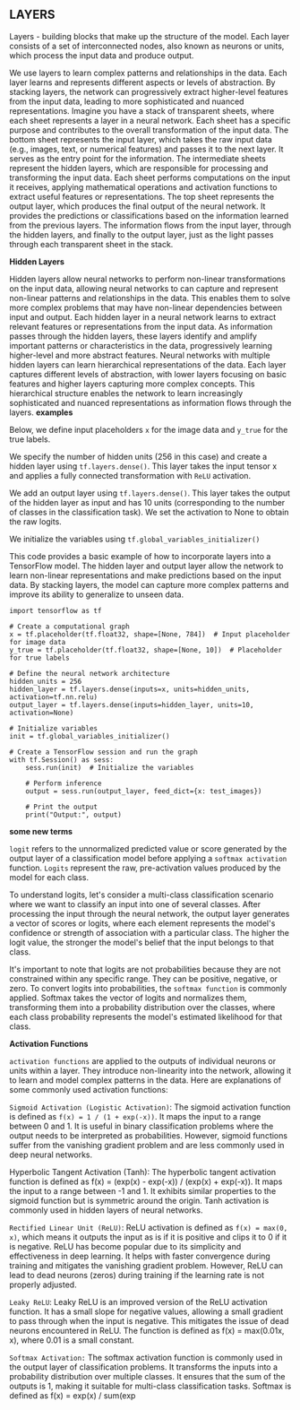 ## LAYERS

Layers - building blocks that make up the structure of the model. Each layer consists of a set of interconnected nodes, also known as neurons or units, which process the input data and produce output. 

We use layers to learn complex patterns and relationships in the data. Each layer learns and represents different aspects or levels of abstraction. By stacking layers, the network can progressively extract higher-level features from the input data, leading to more sophisticated and nuanced representations.
Imagine you have a stack of transparent sheets, where each sheet represents a layer in a neural network. Each sheet has a specific purpose and contributes to the overall transformation of the input data.
The bottom sheet represents the input layer, which takes the raw input data (e.g., images, text, or numerical features) and passes it to the next layer. It serves as the entry point for the information.
The intermediate sheets represent the hidden layers, which are responsible for processing and transforming the input data. Each sheet performs computations on the input it receives, applying mathematical operations and activation functions to extract useful features or representations.
The top sheet represents the output layer, which produces the final output of the neural network. It provides the predictions or classifications based on the information learned from the previous layers.
The information flows from the input layer, through the hidden layers, and finally to the output layer, just as the light passes through each transparent sheet in the stack.

__Hidden Layers__

Hidden layers allow neural networks to perform non-linear transformations on the input data, allowing neural networks to can capture and represent non-linear patterns and relationships in the data. This enables them to solve more complex problems that may have non-linear dependencies between input and output.
Each hidden layer in a neural network learns to extract relevant features or representations from the input data. As information passes through the hidden layers, these layers identify and amplify important patterns or characteristics in the data, progressively learning higher-level and more abstract features. 
Neural networks with multiple hidden layers can learn hierarchical representations of the data. Each layer captures different levels of abstraction, with lower layers focusing on basic features and higher layers capturing more complex concepts. This hierarchical structure enables the network to learn increasingly sophisticated and nuanced representations as information flows through the layers.
__examples__

Below, we define input placeholders `x` for the image data and `y_true` for the true labels.

We specify the number of hidden units (256 in this case) and create a hidden layer using `tf.layers.dense()`. This layer takes the input tensor x and applies a fully connected transformation with `ReLU` activation.

We add an output layer using `tf.layers.dense()`. This layer takes the output of the hidden layer as input and has 10 units (corresponding to the number of classes in the classification task). We set the activation to None to obtain the raw logits.

We initialize the variables using `tf.global_variables_initializer()`

This code provides a basic example of how to incorporate layers into a TensorFlow model. The hidden layer and output layer allow the network to learn non-linear representations and make predictions based on the input data. By stacking layers, the model can capture more complex patterns and improve its ability to generalize to unseen data.

```
import tensorflow as tf

# Create a computational graph
x = tf.placeholder(tf.float32, shape=[None, 784])  # Input placeholder for image data
y_true = tf.placeholder(tf.float32, shape=[None, 10])  # Placeholder for true labels

# Define the neural network architecture
hidden_units = 256
hidden_layer = tf.layers.dense(inputs=x, units=hidden_units, activation=tf.nn.relu)
output_layer = tf.layers.dense(inputs=hidden_layer, units=10, activation=None)

# Initialize variables
init = tf.global_variables_initializer()

# Create a TensorFlow session and run the graph
with tf.Session() as sess:
    sess.run(init)  # Initialize the variables

    # Perform inference
    output = sess.run(output_layer, feed_dict={x: test_images})

    # Print the output
    print("Output:", output)
```

__some new terms__

`logit` refers to the unnormalized predicted value or score generated by the output layer of a classification model before applying a `softmax activation` function. `Logits` represent the raw, pre-activation values produced by the model for each class.

To understand logits, let's consider a multi-class classification scenario where we want to classify an input into one of several classes. After processing the input through the neural network, the output layer generates a vector of scores or logits, where each element represents the model's confidence or strength of association with a particular class. The higher the logit value, the stronger the model's belief that the input belongs to that class.

It's important to note that logits are not probabilities because they are not constrained within any specific range. They can be positive, negative, or zero. To convert logits into probabilities, the `softmax function` is commonly applied. Softmax takes the vector of logits and normalizes them, transforming them into a probability distribution over the classes, where each class probability represents the model's estimated likelihood for that class.

__Activation Functions__

`activation functions` are applied to the outputs of individual neurons or units within a layer. They introduce non-linearity into the network, allowing it to learn and model complex patterns in the data. Here are explanations of some commonly used activation functions:

`Sigmoid Activation (Logistic Activation)`:
The sigmoid activation function is defined as `f(x) = 1 / (1 + exp(-x))`. It maps the input to a range between 0 and 1. It is useful in binary classification problems where the output needs to be interpreted as probabilities. However, sigmoid functions suffer from the vanishing gradient problem and are less commonly used in deep neural networks.

Hyperbolic Tangent Activation (Tanh):
The hyperbolic tangent activation function is defined as f(x) = (exp(x) - exp(-x)) / (exp(x) + exp(-x)). It maps the input to a range between -1 and 1. It exhibits similar properties to the sigmoid function but is symmetric around the origin. Tanh activation is commonly used in hidden layers of neural networks.

`Rectified Linear Unit (ReLU)`:
ReLU activation is defined as `f(x) = max(0, x)`, which means it outputs the input as is if it is positive and clips it to 0 if it is negative. ReLU has become popular due to its simplicity and effectiveness in deep learning. It helps with faster convergence during training and mitigates the vanishing gradient problem. However, ReLU can lead to dead neurons (zeros) during training if the learning rate is not properly adjusted.

`Leaky ReLU`:
Leaky ReLU is an improved version of the ReLU activation function. It has a small slope for negative values, allowing a small gradient to pass through when the input is negative. This mitigates the issue of dead neurons encountered in ReLU. The function is defined as f(x) = max(0.01x, x), where 0.01 is a small constant.

`Softmax Activation:`
The softmax activation function is commonly used in the output layer of classification problems. It transforms the inputs into a probability distribution over multiple classes. It ensures that the sum of the outputs is 1, making it suitable for multi-class classification tasks. Softmax is defined as f(x) = exp(x) / sum(exp